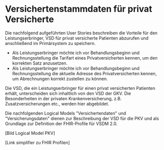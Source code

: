 # Versichertenstammdaten für privat Versicherte

Die nachfolgend aufgeführten User Stories beschreiben die Vorteile für den Leistungserbringer, VSD für privat versicherte Patienten abzurufen und anschließend im Primärsystem zu speichern.

- Als Leistungserbringer möchte ich vor Behandlungsbeginn und Rechnungsstellung die Tarifart eines Privatversicherten kennen, um den korrekten Satz anzusetzen.
- Als Leistungserbringer möchte ich vor Behandlungsbeginn und Rechnungsstellung die aktuelle Adresse des Privatversicherten kennen, um Abrechnungen korrekt zustellen zu können.

Die VSD, die ein Leistungserbringer für einen privat versicherten Patienten erhält, unterscheiden sich inhaltlich von den VSD der GKV. Die Besonderheiten in der privaten Krankenversicherung, z.B. Zusatzversicherungen etc., werden hier abgebildet.

Die nachfolgenden Logical Models "Versichertendaten" und "Versicherungsdaten" dienen zur Beschreibung der VSD für die PKV und als Grundlage zur Definition der FHIR-Profile für VSDM 2.0.

[Bild Logical Model PKV]

[Link simplifier zu FHIR Profilen]
